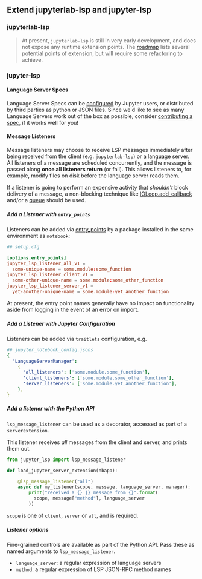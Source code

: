 ## Extend jupyterlab-lsp and jupyter-lsp

### jupyterlab-lsp

> At present, `jupyterlab-lsp` is still in very early development, and does not
> expose any runtime extension points. The [roadmap](./ROADMAP.md) lists several
> potential points of extension, but will require some refactoring to achieve.

### jupyter-lsp

#### Language Server Specs

Language Server Specs can be [configured](./LANGUAGESERVERS.md) by Jupyter users,
or distributed by third parties as python or JSON files. Since we'd like to see
as many Language Servers work out of the box as possible, consider
[contributing a spec](../CONTRIBUTING.md#specs), if it works well for you!

#### Message Listeners

Message listeners may choose to receive LSP messages immediately after being
received from the client (e.g. `jupyterlab-lsp`) or a language server. All
listeners of a message are scheduled concurrently, and the message is passed
along **once all listeners return** (or fail). This allows listeners to, for example,
modify files on disk before the language server reads them.

If a listener is going to perform an expensive activity that _shouldn't_ block
delivery of a message, a non-blocking technique like
[IOLoop.add_callback][add_callback] and/or a
[queue](https://www.tornadoweb.org/en/stable/queues.html) should be used.

[add_callback]: https://www.tornadoweb.org/en/stable/ioloop.html#tornado.ioloop.IOLoop.add_callback

##### Add a Listener with `entry_points`

Listeners can be added via [entry_points][] by a package installed in the same
environment as `notebook`:

```toml
## setup.cfg

[options.entry_points]
jupyter_lsp_listener_all_v1 =
  some-unique-name = some.module:some_function
jupyter_lsp_listener_client_v1 =
  some-other-unique-name = some.module:some_other_function
jupyter_lsp_listener_server_v1 =
  yet-another-unique-name = some.module:yet_another_function
```

At present, the entry point names generally have no impact on functionality
aside from logging in the event of an error on import.

[entry_points]: https://packaging.python.org/specifications/entry-points/

##### Add a Listener with Jupyter Configuration

Listeners can be added via `traitlets` configuration, e.g.

```yaml
## jupyter_notebook_config.jsons
{
  'LanguageServerManager':
    {
      'all_listeners': ['some.module.some_function'],
      'client_listeners': ['some.module.some_other_function'],
      'server_listeners': ['some.module.yet_another_function'],
    },
}
```

##### Add a listener with the Python API

`lsp_message_listener` can be used as a decorator, accessed as part of a
`serverextension`.

This listener receives _all_ messages from the client and server, and prints them
out.

```python
from jupyter_lsp import lsp_message_listener

def load_jupyter_server_extension(nbapp):

    @lsp_message_listener("all")
    async def my_listener(scope, message, language_server, manager):
        print("received a {} {} message from {}".format(
          scope, message["method"], language_server
        ))
```

`scope` is one of `client`, `server` or `all`, and is required.

##### Listener options

Fine-grained controls are available as part of the Python API. Pass these as
named arguments to `lsp_message_listener`.

- `language_server`: a regular expression of language servers
- `method`: a regular expression of LSP JSON-RPC method names
